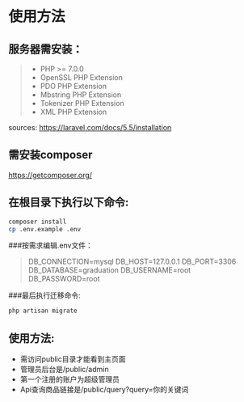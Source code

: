# 使用方法

## 服务器需安装：
> - PHP >= 7.0.0
> - OpenSSL PHP Extension
> - PDO PHP Extension
> - Mbstring PHP Extension
> - Tokenizer PHP Extension
> - XML PHP Extension

sources: <a>https://laravel.com/docs/5.5/installation</a>

## 需安装composer
<a>https://getcomposer.org/</a>

## 在根目录下执行以下命令:
```bash
composer install
cp .env.example .env
```

###按需求编辑.env文件：
  > DB_CONNECTION=mysql
  > DB_HOST=127.0.0.1
  > DB_PORT=3306
  > DB_DATABASE=graduation
  > DB_USERNAME=root
  > DB_PASSWORD=root

###最后执行迁移命令:
```bash
php artisan migrate
```

## 使用方法:
- 需访问public目录才能看到主页面
- 管理员后台是/public/admin
- 第一个注册的账户为超级管理员
- Api查询商品链接是/public/query?query=你的关键词


